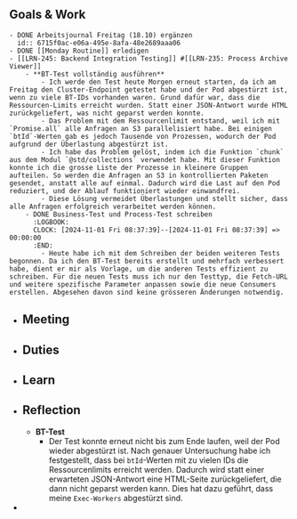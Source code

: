 ## Goals & Work
	- DONE Arbeitsjournal Freitag (18.10) ergänzen
	  id:: 6715f0ac-e06a-495e-8afa-48e2689aaa06
	- DONE [[Monday Routine]] erledigen
	- [[LRN-245: Backend Integration Testing]] #[[LRN-235: Process Archive Viewer]]
		- **BT-Test vollständig ausführen**
			- Ich werde den Test heute Morgen erneut starten, da ich am Freitag den Cluster-Endpoint getestet habe und der Pod abgestürzt ist, wenn zu viele BT-IDs vorhanden waren. Grund dafür war, dass die Ressourcen-Limits erreicht wurden. Statt einer JSON-Antwort wurde HTML zurückgeliefert, was nicht geparst werden konnte.
			- Das Problem mit dem Ressourcenlimit entstand, weil ich mit `Promise.all` alle Anfragen an S3 parallelisiert habe. Bei einigen `btId`-Werten gab es jedoch Tausende von Prozessen, wodurch der Pod aufgrund der Überlastung abgestürzt ist.
			- Ich habe das Problem gelöst, indem ich die Funktion `chunk` aus dem Modul `@std/collections` verwendet habe. Mit dieser Funktion konnte ich die grosse Liste der Prozesse in kleinere Gruppen aufteilen. So werden die Anfragen an S3 in kontrollierten Paketen gesendet, anstatt alle auf einmal. Dadurch wird die Last auf den Pod reduziert, und der Ablauf funktioniert wieder einwandfrei.
			- Diese Lösung vermeidet Überlastungen und stellt sicher, dass alle Anfragen erfolgreich verarbeitet werden können.
		- DONE Business-Test und Process-Test schreiben
		  :LOGBOOK:
		  CLOCK: [2024-11-01 Fri 08:37:39]--[2024-11-01 Fri 08:37:39] =>  00:00:00
		  :END:
			- Heute habe ich mit dem Schreiben der beiden weiteren Tests begonnen. Da ich den BT-Test bereits erstellt und mehrfach verbessert habe, dient er mir als Vorlage, um die anderen Tests effizient zu schreiben. Für die neuen Tests muss ich nur den Testtyp, die Fetch-URL und weitere spezifische Parameter anpassen sowie die neue Consumers erstellen. Abgesehen davon sind keine grösseren Änderungen notwendig.
- ## Meeting
- ## Duties
- ## Learn
- ## Reflection
	- **BT-Test**
		- Der Test konnte erneut nicht bis zum Ende laufen, weil der Pod wieder abgestürzt ist. Nach genauer Untersuchung habe ich festgestellt, dass bei `btId`-Werten mit zu vielen IDs die Ressourcenlimits erreicht werden. Dadurch wird statt einer erwarteten JSON-Antwort eine HTML-Seite zurückgeliefert, die dann nicht geparst werden kann. Dies hat dazu geführt, dass meine `Exec-Workers` abgestürzt sind.
-
